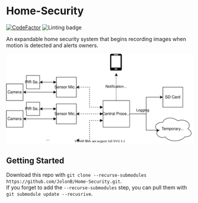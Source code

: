 # Home-Security

[![CodeFactor](https://www.codefactor.io/repository/github/jolonb/home-security/badge)](https://www.codefactor.io/repository/github/jolonb/home-security)
![Linting badge](https://github.com/JolonB/Home-Security/actions/workflows/linting.yml/badge.svg)

An expandable home security system that begins recording images when motion is detected and alerts owners.

![system overview](assets/img/overview.svg)

## Getting Started

Download this repo with `git clone --recurse-submodules https://github.com/JolonB/Home-Security.git`.  
If you forget to add the `--recurse-submodules` step, you can pull them with `git submodule update --recusrive`.

